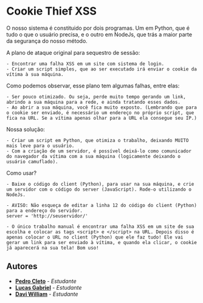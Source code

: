 # Cookie Thief XSS


O nosso sistema é constituido por dois programas. Um em Python, que é tudo o que o usuário precisa, e o outro em NodeJs, que trás a maior parte da segurança do nosso método.

A plano de ataque original para sequestro de sessão:

	- Encontrar uma falha XSS em um site com sistema de login.
	- Criar um script simples, que ao ser executado irá enviar o cookie da vítima à sua máquina.

Como podemos observar, esse plano tem algumas falhas, entre elas:

	- Ser pouco otimizado. Ou seja, perde muito tempo gerando um link, abrindo a sua máquina para a rede, e ainda tratando esses dados.
	- Ao abrir a sua máquina, você fica muito exposto. (Lembrando que para o cookie ser enviado, é necessário um endereço no próprio script, que fica na URL. Se a vítima apenas olhar para a URL ela consegue seu IP.)

Nossa solução:

	- Criar um script em Python, que otimiza o trabalho, deixando MUITO mais leve para o usuário.
	- Com a criação de um servidor, é possível deixá-lo como comunicador do navegador da vítima com a sua máquina (logicamente deixando o usuário camuflado).

Como usar?

	- Baixe o código do client (Python), para usar na sua máquina, e crie um servidor com o código do server (JavaScript). Rode-o utilizando o NodeJs.

	- AVISO: Não esqueça de editar a linha 12 do código do client (Python) para a endereço do servidor.
	server = 'http://seuservidor/'

	- O único trabalho manual é encontrar uma falha XSS em um site de sua escolha e colocar as tags <script> e </script> na URL. Depois disso é apenas colocar o URL no client (Python) que ele faz tudo! Ele vai gerar um link para ser enviado à vítima, e quando ela clicar, o cookie já aparecerá na sua tela! Bom uso!

## Autores

* **[Pedro Cleto](https://github.com/cl3t0)** - *Estudante*
* **[Lucas Gabriel](https://github.com/JackC0der)** - *Estudante*
* **[Davi William](https://github.com/daviwms999)** - *Estudante*

